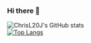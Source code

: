 ### Hi there 👋

![ChrisL20J's GitHub stats](https://github-readme-stats.vercel.app/api?username=ChrisL20J&count_private=true)  
[![Top Langs](https://github-readme-stats.vercel.app/api/top-langs/?username=ChrisL20J&layout=compact&count_private=true)](https://github.com/anuraghazra/github-readme-stats)
